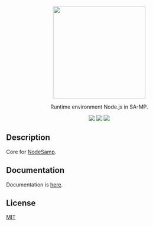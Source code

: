 <br />
<p align="center">
    <a href="https://github.com/dev2alert/node-samp">
        <img src="https://raw.githubusercontent.com/dev2alert/node-samp/main/big-logo.png" width="250px" />
    </a>
</p>
<p align="center">
    Runtime environment Node.js in SA-MP.
</p>
<p align="center">
    <a href="https://www.npmjs.com/package/@sa-mp/core"><img src="https://img.shields.io/npm/v/@sa-mp/core" /></a>
    <a href="https://www.npmjs.com/package/@sa-mp/core"><img src="https://img.shields.io/npm/dm/@sa-mp/core" /></a>
    <a href="https://github.com/dev2alert/node-samp-core/blob/main/LICENSE"><img src="https://img.shields.io/github/license/dev2alert/node-samp-core" /></a>
</p>

## Description
<p>
    Core for <a href="https://github.com/dev2alert/node-samp">NodeSamp</a>.
</p>

## Documentation
<p>
    Documentation is <a href="https://github.com/dev2alert/node-samp/wiki">here</a>.
</p>

## License
<p>
    <a href="https://github.com/dev2alert/node-samp-core/blob/main/LICENSE">MIT</a>
</p>